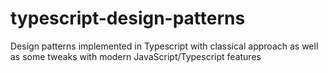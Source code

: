 # typescript-design-patterns
Design patterns implemented in Typescript with classical approach  as well as some tweaks with modern JavaScript/Typescript features 
